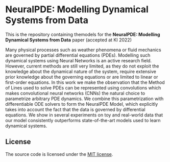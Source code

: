 # NeuralPDE: Modelling Dynamical Systems from Data

This is the repository containing themodels for the __NeuralPDE: Modelling Dynamical Systems from Data__ paper (accepted at KI 2022)

Many physical processes such as weather phenomena or fluid mechanics are governed by partial differential equations (PDEs). Modelling such dynamical systems using Neural Networks is an active research field. However, current methods are still very limited, as they do not exploit the knowledge about the dynamical nature of the system, require extensive prior knowledge about the governing equations or are limited to linear or first-order equations. In this work we make the observation that the Method of Lines used to solve PDEs can be represented using convolutions which makes convolutional neural networks (CNNs) the natural choice to parametrize arbitrary PDE dynamics. We combine this parametrization with differentiable ODE solvers to form the NeuralPDE Model, which explicitly takes into account the fact that the data is governed by differential equations. We show in several experiments on toy and real-world data that our model consistently outperforms state-of-the-art models used to learn dynamical systems. 


## License

The source code is licensed under the [MIT license](LICENSE).